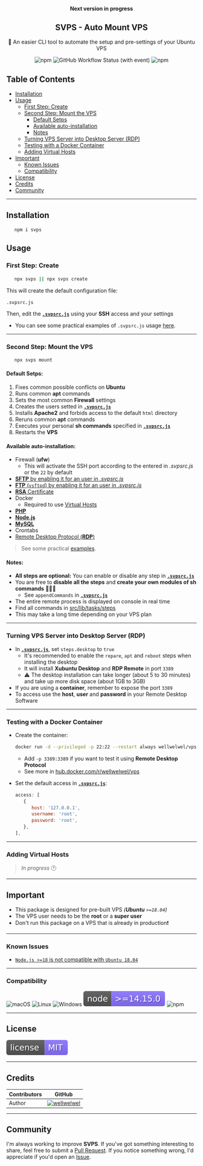 <h4 align="center">Next version in progress</h4>
<h2 align="center">SVPS - Auto Mount VPS</h2>
<p align="center">🚀 An easier CLI tool to automate the setup and pre-settings of your Ubuntu VPS</p>
<div align="center">
  <img src="https://img.shields.io/npm/dt/svps?style=flat" alt="npm">
  <img src="https://img.shields.io/github/actions/workflow/status/wellwelwel/svps/ci.yml?event=push&style=flat&label=ci" alt="GitHub Workflow Status (with event)">
  <img src="https://img.shields.io/npm/v/svps?style=flat" alt="npm">
</div>

## Table of Contents

- [Installation](#installation)
- [Usage](#usage)
  - [First Step: Create](#first-step-create)
  - [Second Step: Mount the VPS](#second-step-mount-the-vps)
    - [Default Setps](#default-setps)
    - [Available auto-installation](#available-auto-installation)
    - [Notes](#notes)
  - [Turning VPS Server into Desktop Server (RDP)](#turning-vps-server-into-desktop-server-rdp)
  - [Testing with a Docker Container](#testing-with-a-docker-container)
  - [Adding Virtual Hosts](#adding-virtual-hosts)
- [Important](#important)
  - [Known Issues](#known-issues)
  - [Compatibility](#compatibility)
- [License](#license)
- [Credits](#credits)
- [Community](#community)

---

## Installation

```shell
   npm i svps
```

## Usage

### First Step: Create

```sh
   npx svps || npx svps create
```

This will create the default configuration file:

```
.svpsrc.js
```

Then, edit the [**`.svpsrc.js`**](./resources/local-module/.svpsrc.js#L5) using your **SSH** access and your settings

- You can see some practical examples of `.svpsrc.js` usage [here](./examples/.svpsrc.js/).

---

### Second Step: Mount the VPS

```sh
   npx svps mount
```

#### Default Setps:

1. Fixes common possible conflicts on **Ubuntu**
2. Runs common **apt** commands
3. Sets the most common **Firewall** settings
4. Creates the users setted in [**`.svpsrc.js`**](./resources/local-module/.svpsrc.js#L12)
5. Installs **Apache2** and forbids access to the default `html` directory
6. Reruns common **apt** commands
7. Executes your personal **sh commands** specified in [**`.svpsrc.js`**](./resources/local-module/.svpsrc.js#L49)
8. Restarts the **VPS**

#### Available auto-installation:

- Firewall (**ufw**)
  - This will activate the SSH port according to the entered in _.svpsrc.js_ or the `22` by default
- [**SFTP** by enabling it for an user in _.svpsrc.js_](./examples/.svpsrc.js/sftp.ts)
- [**FTP** (`vsftpd`) by enabling it for an user in _.svpsrc.js_](./examples/.svpsrc.js/ftp.ts)
- [**RSA** Certificate](./examples/.svpsrc.js/rsa.ts)
- Docker
  - Required to use [Virtual Hosts](#adding-virtal-hosts)
- [**PHP**](./examples/.svpsrc.js/php.ts)
- [**Node.js**](./examples/.svpsrc.js/node.ts)
- [**MySQL**](./examples/.svpsrc.js/mysql.ts)
- Crontabs
- [Remote Desktop Protocol (**RDP**)](./examples/.svpsrc.js/desktop.ts)

> See some practical [examples](./examples/.svpsrc.js/).

#### Notes:

- **All steps are optional:** You can enable or disable any step in [**`.svpsrc.js`**](./resources/local-module/.svpsrc.js#L34)
- You are free to **disable all the steps** and **create your own modules of sh commands** 🤹🏻‍♀️
  - See `appendCommands` in [**`.svpsrc.js`**](./resources/local-module/.svpsrc.js#L49)
- The entire remote process is displayed on console in real time
- Find all commands in [src/lib/tasks/steps](./src/lib/tasks/steps/)
- This may take a long time depending on your VPS plan

---

### Turning VPS Server into Desktop Server (RDP)

- In [**`.svpsrc.js`**](./resources/local-module/.svpsrc.js#L45), set `steps.desktop` to `true`
  - It's recommended to enable the `repare`, `apt` and `reboot` steps when installing the desktop
  - It will install **Xubuntu Desktop** and **RDP Remote** in port `3389`
  - ⚠️ The desktop installation can take longer (about 5 to 30 minutes) and take up more disk space (about 1GB to 3GB)
- If you are using a **container**, remember to expose the port `3389`
- To access use the **host**, **user** and **password** in your Remote Desktop Software

---

### Testing with a Docker Container

- Create the container:

  ```sh
  docker run -d --privileged -p 22:22 --restart always wellwelwel/vps:latest
  ```

  - Add `-p 3389:3389` if you want to test it using **Remote Desktop Protocol**
  - See more in [hub.docker.com/r/wellwelwel/vps](https://hub.docker.com/r/wellwelwel/vps)

- Set the default access in [**`.svpsrc.js`**](./resources/local-module/.svpsrc.js#L5):

  ```js
  access: [
     {
        host: '127.0.0.1',
        username: 'root',
        password: 'root',
     },
  ],
  ```

---

### Adding Virtual Hosts

> _In progress_ 🕐

---

## Important

- This package is designed for pre-built VPS _(**Ubuntu** `>=18.04`)_
- The VPS user needs to be the **root** or a **super user**
- Don't run this package on a VPS that is already in production❗

---

### Known Issues

- [`Node.js >=18` is not compatible with `Ubuntu 18.04`](https://github.com/nodesource/distributions/issues/1392)

---

### Compatibility

![macOS](/.github/assets/readme/macos.svg)
![Linux](/.github/assets/readme/linux.svg)
![Windows](/.github/assets/readme/windows.svg)
![node](/.github/assets/readme/node.svg)
![npm](/.github/assets/readme/npm.svg)

---

## License

[![License](/.github/assets/readme/license.svg)](/LICENSE)

---

## Credits

| Contributors | GitHub                                                                            |
| ------------ | --------------------------------------------------------------------------------- |
| Author       | [![wellwelwel](/.github/assets/readme/author.svg)](https://github.com/wellwelwel) |

---

## Community

I'm always working to improve **SVPS**. If you've got something interesting to share, feel free to submit a [Pull Request](https://github.com/wellwelwel/svps/compare). If you notice something wrong, I'd appreciate if you'd open an [Issue](https://github.com/wellwelwel/svps/issues/new).
